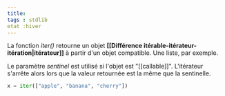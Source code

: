 ```yaml
---
title:
tags : stdlib
etat :hiver
---
```


La fonction *iter()* retourne un objet **[[Différence itérable-itérateur-itération\|itérateur]]** à partir d'un objet compatible. Une liste, par exemple.

Le paramètre *sentinel* est utilisé si l'objet est "[[callable]]". L'itérateur s'arrête alors lors que la valeur retournée est la même que la sentinelle.
```python
x = iter(["apple", "banana", "cherry"])
```

